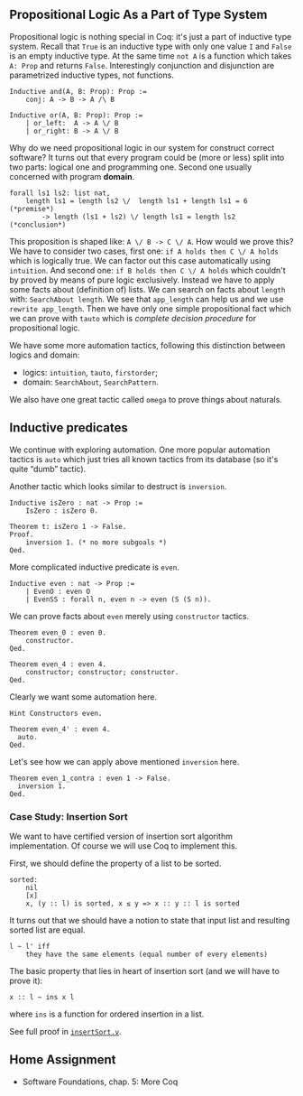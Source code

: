 ## Propositional Logic As a Part of Type System

Propositional logic is nothing special in Coq: it's just a part of
inductive type system. Recall that `True` is an inductive type with
only one value `I` and `False` is an empty inductive type. At the same
time `not A` is a function which takes `A: Prop` and returns `False`.
Interestingly conjunction and disjunction are parametrized 
inductive types, not functions.

	Inductive and(A, B: Prop): Prop :=
		conj: A -> B -> A /\ B

	Inductive or(A, B: Prop): Prop :=
		| or_left:  A -> A \/ B
		| or_right: B -> A \/ B

Why do we need propositional logic in our system for construct correct
software? It turns out that every program could be (more or less) split
into two parts: logical one and programming one. Second one usually
concerned with program **domain**.

	forall ls1 ls2: list nat,
		length ls1 = length ls2 \/  length ls1 + length ls1 = 6 (*premise*)
			-> length (ls1 + ls2) \/ length ls1 = length ls2    (*conclusion*)
			
This proposition is shaped like: `A \/ B -> C \/ A`. How would we prove
this? We have to consider two cases, first one:
`if A holds then C \/ A holds` which is logically true. We can factor out
this case automatically using `intuition`. And second one:
`if B holds then C \/ A holds` which couldn't by proved by means of
pure logic exclusively. Instead we have to apply some facts about 
(definition of) lists. We can search on facts about `length` with:
`SearchAbout length`. We see that `app_length` can help us and we use
`rewrite app_length`. Then we have only one simple propositional fact
which we can prove with `tauto` which is _complete decision procedure_
for propositional logic.

We have some more automation tactics, following this distinction between 
logics and domain:

* logics: `intuition`, `tauto`, `firstorder`;
* domain: `SearchAbout`, `SearchPattern`.

We also have one great tactic called `omega` to prove things about 
naturals.

## Inductive predicates

We continue with exploring automation. One more popular automation
tactics is `auto` which just tries all known tactics from its database
(so it's quite “dumb” tactic).

Another tactic which looks similar to destruct is `inversion`.

	Inductive isZero : nat -> Prop :=
		IsZero : isZero 0.

	Theorem t: isZero 1 -> False.
	Proof.
		inversion 1. (* no more subgoals *)
	Qed.

More complicated inductive predicate is `even`.

	Inductive even : nat -> Prop :=
		| EvenO : even O
		| EvenSS : forall n, even n -> even (S (S n)).

We can prove facts about `even` merely using `constructor` tactics.

	Theorem even_0 : even 0.
		constructor.
	Qed.

	Theorem even_4 : even 4.
		constructor; constructor; constructor.
	Qed.

Clearly we want some automation here.

	Hint Constructors even.

	Theorem even_4' : even 4.
	  auto.
	Qed.

Let's see how we can apply above mentioned `inversion` here.

	Theorem even_1_contra : even 1 -> False.
	  inversion 1.
	Qed.

### Case Study: Insertion Sort

We want to have certified version of insertion sort algorithm 
implementation. Of course we will use Coq to implement this.

First, we should define the property of a list to be sorted.

	sorted: 
		nil
		[x]
		x, (y :: l) is sorted, x ≤ y => x :: y :: l is sorted
		
It turns out that we should have a notion to state that input list and 
resulting sorted list are equal.

	l ~ l' iff
		they have the same elements (equal number of every elements)
		
The basic property that lies in heart of insertion sort (and we will
have to prove it):

	x :: l ~ ins x l

where `ins` is a function for ordered insertion in a list.

See full proof in
[`insertSort.v`](https://github.com/ulysses4ever/certif-sw-2014/blob/master/insertSort.v).

## Home Assignment

* Software Foundations, chap. 5: More Coq
